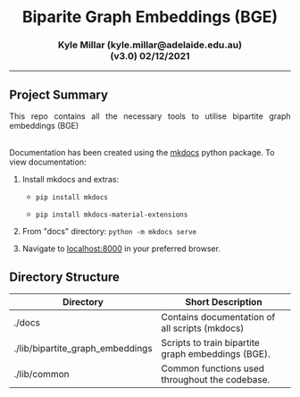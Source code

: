 <div align="center">
<h1 style="margin-top:0; margin-bottom: 0">Biparite Graph Embeddings (BGE)</h1>
<h3>Kyle Millar (kyle.millar@adelaide.edu.au)<br>(v3.0) 02/12/2021</h3>
</div>

- - - -
 
<h2> Project Summary </h2>
<div style="text-align: justify">
This repo contains all the necessary tools to utilise bipartite graph embeddings (BGE)
</div>
<br>

Documentation has been created using the [mkdocs](https://pypi.org/project/mkdocs/) python package. To view documentation:
1. Install mkdocs and extras: 
    
   -  ``pip install mkdocs``
    
   - ``pip install mkdocs-material-extensions``
    
2. From "docs" directory: ``python -m mkdocs serve``
3. Navigate to [localhost:8000](http://localhost:8000) in your preferred browser.


<h2> Directory Structure </h2>

| Directory                      | Short Description                                                                                     |
|--------------------------------|-------------------------------------------------------------------------------------------------------|
| ./docs                           | Contains documentation of all scripts (mkdocs)                                                      |
| ./lib/bipartite_graph_embeddings | Scripts to train bipartite graph embeddings (BGE).                                                  |
| ./lib/common                     | Common functions used throughout the codebase.                                                      |
